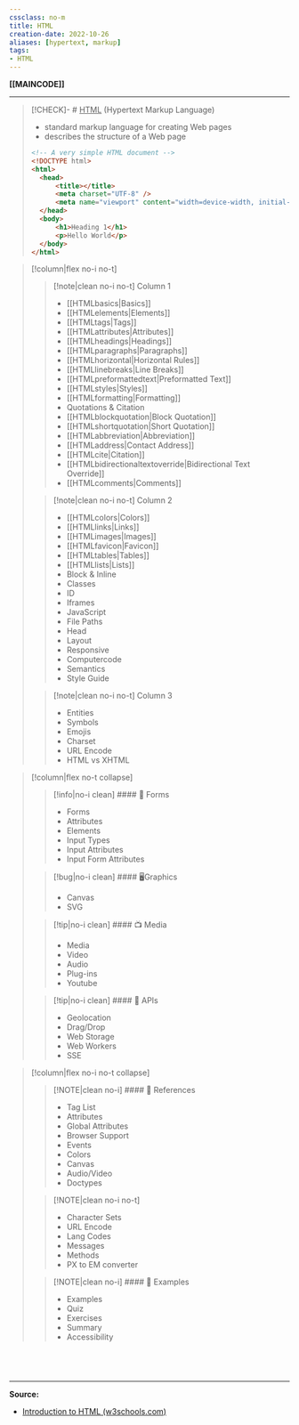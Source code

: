 ```yaml
---
cssclass: no-m
title: HTML
creation-date: 2022-10-26
aliases: [hypertext, markup]
tags:
- HTML
---
```

**[[MAINCODE]]**

---
>[!CHECK]- # <u>HTML</u> (Hypertext Markup Language)
>- standard markup language for creating Web pages
>- describes the structure of a Web page
> ```HTML
> <!-- A very simple HTML document -->
> <!DOCTYPE html>
> <html>
> 	<head>
> 		<title></title>
> 		<meta charset="UTF-8" />
> 		<meta name="viewport" content="width=device-width, initial-scale=1.0" />
> 	</head>
> 	<body>
> 		<h1>Heading 1</h1>
> 		<p>Hello World</p>
> 	</body>
> </html>
> ```

>[!column|flex no-i no-t]
>>[!note|clean no-i no-t] Column 1
>>- [[HTMLbasics|Basics]]
>>	- [[HTMLelements|Elements]]
>>	- [[HTMLtags|Tags]]
>>	- [[HTMLattributes|Attributes]]
>>- [[HTMLheadings|Headings]]
>>- [[HTMLparagraphs|Paragraphs]]
>>	- [[HTMLhorizontal|Horizontal Rules]]
>>	- [[HTMLlinebreaks|Line Breaks]]
>>	- [[HTMLpreformattedtext|Preformatted Text]]
>>- [[HTMLstyles|Styles]]
>>- [[HTMLformatting|Formatting]]
>>- Quotations & Citation
>>	- [[HTMLblockquotation|Block Quotation]]
>>	- [[HTMLshortquotation|Short Quotation]]
>>	- [[HTMLabbreviation|Abbreviation]]
>>	- [[HTMLaddress|Contact Address]]
>>	- [[HTMLcite|Citation]]
>>	- [[HTMLbidirectionaltextoverride|Bidirectional Text Override]]
>>- [[HTMLcomments|Comments]]
>
>>[!note|clean no-i no-t] Column 2
>>- [[HTMLcolors|Colors]]
>>- [[HTMLlinks|Links]]
>>- [[HTMLimages|Images]]
>>- [[HTMLfavicon|Favicon]]
>>- [[HTMLtables|Tables]]
>>- [[HTMLlists|Lists]]
>>- Block & Inline
>>- Classes
>>- ID
>>- Iframes
>>- JavaScript
>>- File Paths
>>- Head
>>- Layout
>>- Responsive
>>- Computercode
>>- Semantics
>>- Style Guide
>
>>[!note|clean no-i no-t] Column 3
>>- Entities
>>- Symbols
>>- Emojis
>>- Charset
>>- URL Encode
>>- HTML vs XHTML

>[!column|flex no-t collapse]
>>[!info|no-i clean] #### 📂 Forms
>>- Forms
>>- Attributes
>>- Elements
>>- Input Types
>>- Input Attributes
>>- Input Form Attributes
>
>>[!bug|no-i clean] #### 🖥Graphics
>>- Canvas
>>- SVG
>
>>[!tip|no-i clean] #### 📺 Media
>>- Media
>>- Video
>>- Audio
>>- Plug-ins
>>- Youtube
>
>>[!tip|no-i clean] #### 📖 APIs
>>- Geolocation
>>- Drag/Drop
>>- Web Storage
>>- Web Workers
>>- SSE

>[!column|flex no-i no-t collapse]
>>[!NOTE|clean no-i] #### 📝 References
>>- Tag List
>>- Attributes
>>- Global Attributes
>>- Browser Support
>>- Events
>>- Colors
>>- Canvas
>>- Audio/Video
>>- Doctypes
>
>>[!NOTE|clean no-i no-t]
>>- Character Sets
>>- URL Encode
>>- Lang Codes
>>- Messages
>>- Methods
>>- PX to EM converter
>
>>[!NOTE|clean no-i] #### 🍱 Examples
>>- Examples
>>- Quiz
>>- Exercises
>>- Summary
>>- Accessibility

<br>

# 
---
**Source:**
- [Introduction to HTML (w3schools.com)](https://www.w3schools.com/html/html_intro.asp)